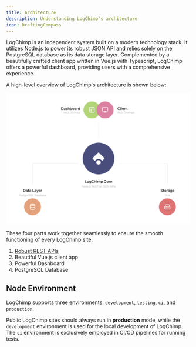 ```yaml
---
title: Architecture
description: Understanding LogChimp's architecture
icon: DraftingCompass
---
```


LogChimp is an independent system built on a modern technology stack. It utilizes Node.js to power its robust JSON API and relies solely on the PostgreSQL database as its data storage layer. Complemented by a beautifully crafted client app written in Vue.js with Typescript, LogChimp offers a powerful dashboard, providing users with a comprehensive experience.

A high-level overview of LogChimp's architecture is shown below:

![LogChimp Architecture](/images/docs/architecture/architecture.png)

These four parts work together seamlessly to ensure the smooth functioning of every LogChimp site:

1. [Robust REST APIs](/docs/architecture/api)
2. Beautiful Vue.js client app
3. Powerful Dashboard
4. PostgreSQL Database

## Node Environment

LogChimp supports three environments: `development`, `testing`, `ci`, and `production`.

Public LogChimp sites should always run in **production** mode, while the `development` environment is used for the local development of LogChimp.
The `ci` environment is exclusively employed in CI/CD pipelines for running tests.
